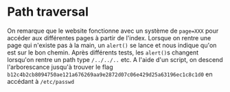 # Path traversal

On remarque que le website fonctionne avec un système de `page=XXX` pour accéder aux différentes pages à partir de l'index.
Lorsque on rentre une page qui n'existe pas à la main, un `alert()` se lance et nous indique qu'on est sur le bon chemin.
Après différents tests, les `alert()`s changent lorsqu'on rentre un path type `/../../..` etc.
A l'aide d'un script, on descend l'arborescance jusqu'à trouver le flag `b12c4b2cb8094750ae121a676269aa9e2872d07c06e429d25a63196ec1c8c1d0` en accédant à `/etc/passwd`

